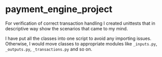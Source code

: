 # payment_engine_project

For verification of correct transaction handling I created unittests that in descriptive way show the scenarios that came to my mind.

I have put all the classes into one script to avoid any importing issues. Otherwise, I would move classes to appropriate modules like `_inputs.py`, `_outputs.py`, `_transactions.py` and so on.